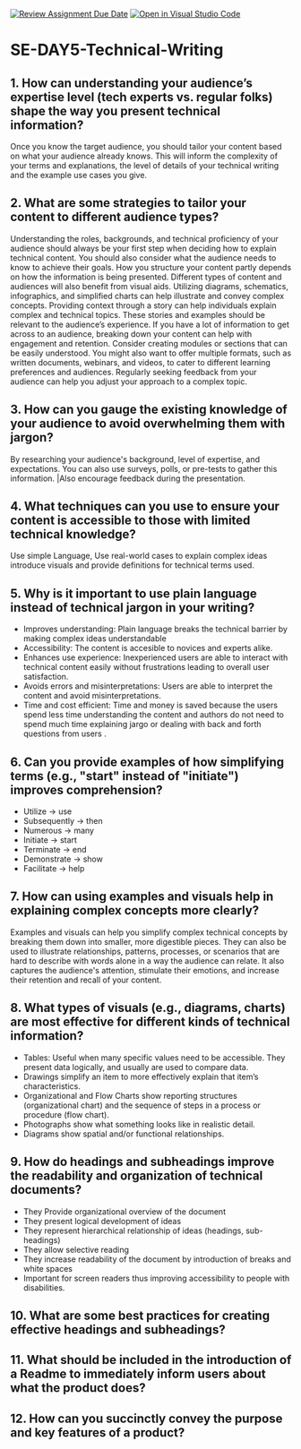 [![Review Assignment Due Date](https://classroom.github.com/assets/deadline-readme-button-22041afd0340ce965d47ae6ef1cefeee28c7c493a6346c4f15d667ab976d596c.svg)](https://classroom.github.com/a/zsAR-pyY)
[![Open in Visual Studio Code](https://classroom.github.com/assets/open-in-vscode-2e0aaae1b6195c2367325f4f02e2d04e9abb55f0b24a779b69b11b9e10269abc.svg)](https://classroom.github.com/online_ide?assignment_repo_id=18944274&assignment_repo_type=AssignmentRepo)
# SE-DAY5-Technical-Writing
## 1. How can understanding your audience’s expertise level (tech experts vs. regular folks) shape the way you present technical information?
Once you know the target audience, you should tailor your content based on what your audience already knows. This will inform the complexity of your terms and explanations, the level of details of your technical writing and the example use cases you give.
## 2. What are some strategies to tailor your content to different audience types?
Understanding the roles, backgrounds, and technical proficiency of your audience should always be your first step when deciding how to explain technical content.
You should also consider what the audience needs to know to achieve their goals. 
How you structure your content partly depends on how the information is being presented. 
Different types of content and audiences will also benefit from visual aids. Utilizing diagrams, schematics, infographics, and simplified charts can help illustrate and convey complex concepts.
Providing context through a story can help individuals explain complex and technical topics. These stories and examples should be relevant to the audience’s experience.
If you have a lot of information to get across to an audience, breaking down your content can help with engagement and retention. Consider creating modules or sections that can be easily understood. You might also want to offer multiple formats, such as written documents, webinars, and videos, to cater to different learning preferences and audiences.
Regularly seeking feedback from your audience can help you adjust your approach to a complex topic. 

## 3. How can you gauge the existing knowledge of your audience to avoid overwhelming them with jargon?
By researching your audience's background, level of expertise, and expectations. You can also use surveys, polls, or pre-tests to gather this information. |Also encourage feedback during the presentation.
## 4. What techniques can you use to ensure your content is accessible to those with limited technical knowledge?
Use simple Language, Use real-world cases to explain complex ideas introduce visuals and provide definitions for technical terms used.
## 5. Why is it important to use plain language instead of technical jargon in your writing?
* Improves understanding: Plain language breaks the technical barrier by making complex ideas understandable
* Accessibility: The content is accesible to novices and experts alike.
* Enhances use experience: Inexperienced users are able to interact with technical content easily without frustrations leading to overall user satisfaction.
* Avoids errors and misinterpretations: Users are able to interpret the content and avoid misinterpretations.
* Time and cost efficient: Time and money is saved because the users spend less time understanding the content and authors do not need to spend much time explaining jargo or dealing with back and forth questions from users .

## 6. Can you provide examples of how simplifying terms (e.g., "start" instead of "initiate") improves comprehension?
* Utilize -> use
* Subsequently -> then
* Numerous -> many
* Initiate -> start
* Terminate -> end
* Demonstrate -> show
* Facilitate -> help

## 7. How can using examples and visuals help in explaining complex concepts more clearly?
 Examples and visuals can help you simplify complex technical concepts by breaking them down into smaller, more digestible pieces. They can also be used to illustrate relationships, patterns, processes, or scenarios that are hard to describe with words alone in a way the audience can relate. It also captures the audience's attention, stimulate their emotions, and increase their retention and recall of your content.

## 8. What types of visuals (e.g., diagrams, charts) are most effective for different kinds of technical information?
* Tables: Useful when many specific values need to be accessible. They present data logically, and usually are used to compare data. 
* Drawings simplify an item to more effectively explain that item’s characteristics.
* Organizational and Flow Charts show reporting structures (organizational chart) and the sequence of steps in a process or procedure (flow chart).
* Photographs show what something looks like in realistic detail.
* Diagrams show spatial and/or functional relationships.

## 9. How do headings and subheadings improve the readability and organization of technical documents?
* They Provide organizational overview of the document
* They present logical development of ideas
* They represent hierarchical relationship of ideas (headings, sub-headings)
* They allow selective reading 
* They increase readability of the document by introduction of breaks and white spaces
* Important for screen readers thus improving accessibility to people with disabilities.
  
## 10. What are some best practices for creating effective headings and subheadings?
## 11. What should be included in the introduction of a Readme to immediately inform users about what the product does?
## 12. How can you succinctly convey the purpose and key features of a product?
